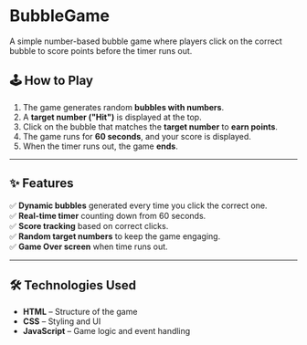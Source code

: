 # BubbleGame
A simple number-based bubble game where players click on the correct bubble to score points before the timer runs out.


## 🕹️ How to Play  
1. The game generates random **bubbles with numbers**.  
2. A **target number ("Hit")** is displayed at the top.  
3. Click on the bubble that matches the **target number** to **earn points**.  
4. The game runs for **60 seconds**, and your score is displayed.  
5. When the timer runs out, the game **ends**.

---

## ✨ Features  
✅ **Dynamic bubbles** generated every time you click the correct one.  
✅ **Real-time timer** counting down from 60 seconds.  
✅ **Score tracking** based on correct clicks.  
✅ **Random target numbers** to keep the game engaging.  
✅ **Game Over screen** when time runs out.  

---

## 🛠️ Technologies Used  
- **HTML** – Structure of the game  
- **CSS** – Styling and UI  
- **JavaScript** – Game logic and event handling  
